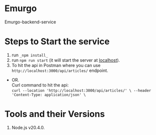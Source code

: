 # Emurgo
Emurgo-backend-service

# Steps to Start the service

1. run `_npm install_`
2. run `npm run start` (it will start the server at [localhost](http://localhost:3000/)). 
3. To hit the api in Postman where you can use `http://localhost:3000/api/articles/` endpoint.  
  - OR.   
    Curl command to hit the api:  
    `curl --location 'http://localhost:3000/api/articles/' \
--header 'Content-Type: application/json' \
`

# Tools and their Versions

1. Node.js v20.4.0.
